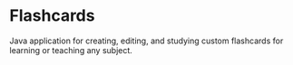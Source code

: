 # Flashcards
Java application for creating, editing, and studying custom flashcards for learning or teaching any subject.
